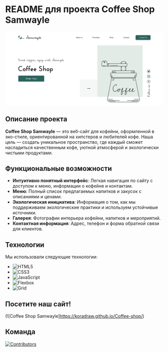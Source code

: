 # README для проекта Coffee Shop Samwayle
![Природа](images/Final.png)


## Описание проекта

**Coffee Shop Samwayle** — это веб-сайт для кофейни, оформленной в эко-стиле, ориентированной на хипстеров и любителей кофе. Наша цель — создать уникальное пространство, где каждый сможет насладиться качественным кофе, уютной атмосферой и экологически чистыми продуктами.

## Функциональные возможности

- **Интуитивно понятный интерфейс**: Легкая навигация по сайту с доступом к меню, информации о кофейне и контактам.
- **Меню**: Полный список предлагаемых напитков и закусок с описаниями и ценами.
- **Экологическая инициатива**: Информация о том, как мы поддерживаем экологические практики и используем устойчивые источники.
- **Галерея**: Фотографии интерьера кофейни, напитков и мероприятий.
- **Контактная информация**: Адрес, телефон и форма обратной связи для клиентов.

## Технологии

Мы использовали следующие технологии:

- ![HTML5](https://img.shields.io/badge/HTML5-E34F26?style=flat&logo=html5&logoColor=white) 
- ![CSS3](https://img.shields.io/badge/CSS3-1572B6?style=flat&logo=css3&logoColor=white) 
- ![JavaScript](https://img.shields.io/badge/JavaScript-F7DF1E?style=flat&logo=javascript&logoColor=black) 
- ![Flexbox](https://img.shields.io/badge/Flexbox-FF69B4?style=flat&logo=css3&logoColor=white) 
- ![Grid](https://img.shields.io/badge/Grid-FF69B4?style=flat&logo=css3&logoColor=white)

## Посетите наш сайт!
(![Coffee Shop Samwayle]https://koradraw.github.io/Coffee-shop/)

## Команда

[![Contributors](https://contrib.rocks/image?repo=Amy-Vi/Project94_First_group)](https://github.com/Amy-Vi/Project94_First_group/graphs/contributors)
